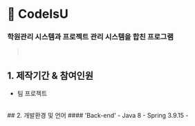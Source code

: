 # :pushpin: CodeIsU
### 학원관리 시스템과 프로젝트 관리 시스템을 합친 프로그램
 
> </br>

## 1. 제작기간 & 참여인원
- 팀 프로젝트

</br>
##  2. 개발환경 및 언어
####  'Back-end'
- Java 8
- Spring 3.9.15
- 

